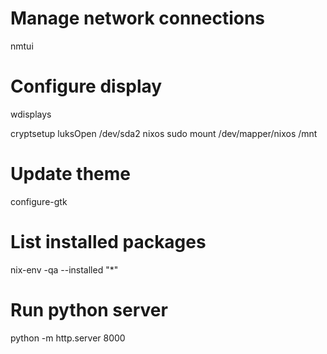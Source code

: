 # Manage network connections
nmtui

# Configure display
wdisplays

cryptsetup luksOpen /dev/sda2 nixos
sudo mount /dev/mapper/nixos /mnt

# Update theme
configure-gtk

# List installed packages
nix-env -qa --installed "*"

# Run python server
python -m http.server 8000
